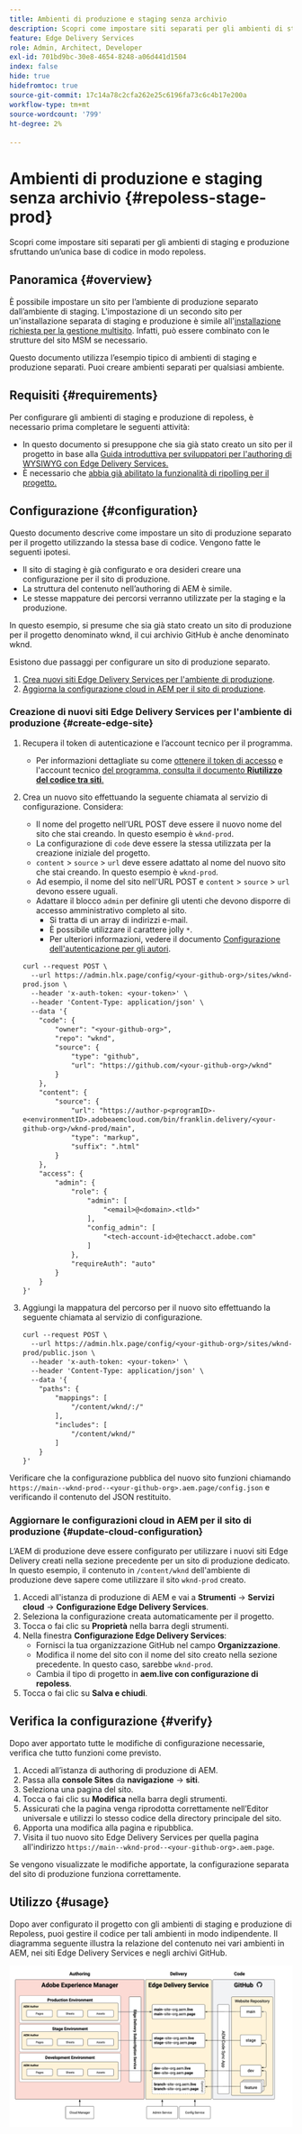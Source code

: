 ```yaml
---
title: Ambienti di produzione e staging senza archivio
description: Scopri come impostare siti separati per gli ambienti di staging e produzione sfruttando un’unica base di codice in modo repoless.
feature: Edge Delivery Services
role: Admin, Architect, Developer
exl-id: 701bd9bc-30e8-4654-8248-a06d441d1504
index: false
hide: true
hidefromtoc: true
source-git-commit: 17c14a78c2cfa262e25c6196fa73c6c4b17e200a
workflow-type: tm+mt
source-wordcount: '799'
ht-degree: 2%

---
```


# Ambienti di produzione e staging senza archivio {#repoless-stage-prod}

Scopri come impostare siti separati per gli ambienti di staging e produzione sfruttando un’unica base di codice in modo repoless.

## Panoramica {#overview}

È possibile impostare un sito per l’ambiente di produzione separato dall’ambiente di staging. L&#39;impostazione di un secondo sito per un&#39;installazione separata di staging e produzione è simile all&#39;[installazione richiesta per la gestione multisito](/help/edge/wysiwyg-authoring/repoless-msm.md). Infatti, può essere combinato con le strutture del sito MSM se necessario.

Questo documento utilizza l’esempio tipico di ambienti di staging e produzione separati. Puoi creare ambienti separati per qualsiasi ambiente.

## Requisiti {#requirements}

Per configurare gli ambienti di staging e produzione di repoless, è necessario prima completare le seguenti attività:

* In questo documento si presuppone che sia già stato creato un sito per il progetto in base alla [Guida introduttiva per sviluppatori per l&#39;authoring di WYSIWYG con Edge Delivery Services.](/help/edge/wysiwyg-authoring/edge-dev-getting-started.md)
* È necessario che [abbia già abilitato la funzionalità di ripolling per il progetto.](/help/edge/wysiwyg-authoring/repoless.md)

## Configurazione {#configuration}

Questo documento descrive come impostare un sito di produzione separato per il progetto utilizzando la stessa base di codice. Vengono fatte le seguenti ipotesi.

* Il sito di staging è già configurato e ora desideri creare una configurazione per il sito di produzione.
* La struttura del contenuto nell’authoring di AEM è simile.
* Le stesse mappature dei percorsi verranno utilizzate per la staging e la produzione.

In questo esempio, si presume che sia già stato creato un sito di produzione per il progetto denominato wknd, il cui archivio GitHub è anche denominato wknd.

Esistono due passaggi per configurare un sito di produzione separato.

1. [Crea nuovi siti Edge Delivery Services per l&#39;ambiente di produzione](#create-edge-site).
1. [Aggiorna la configurazione cloud in AEM per il sito di produzione](#update-cloud-configuration).

### Creazione di nuovi siti Edge Delivery Services per l&#39;ambiente di produzione {#create-edge-site}

1. Recupera il token di autenticazione e l’account tecnico per il programma.
   * Per informazioni dettagliate su come [ottenere il token di accesso](/help/edge/wysiwyg-authoring/repoless.md#access-token) e l&#39;account tecnico [del programma, consulta il documento **Riutilizzo del codice tra siti**.](/help/edge/wysiwyg-authoring/repoless.md#access-control)
1. Crea un nuovo sito effettuando la seguente chiamata al servizio di configurazione. Considera:
   * Il nome del progetto nell’URL POST deve essere il nuovo nome del sito che stai creando. In questo esempio è `wknd-prod`.
   * La configurazione di `code` deve essere la stessa utilizzata per la creazione iniziale del progetto.
   * `content` > `source` > `url` deve essere adattato al nome del nuovo sito che stai creando. In questo esempio è `wknd-prod`.
   * Ad esempio, il nome del sito nell&#39;URL POST e `content` > `source` > `url` devono essere uguali.
   * Adattare il blocco `admin` per definire gli utenti che devono disporre di accesso amministrativo completo al sito.
      * Si tratta di un array di indirizzi e-mail.
      * È possibile utilizzare il carattere jolly `*`.
      * Per ulteriori informazioni, vedere il documento [Configurazione dell&#39;autenticazione per gli autori](https://www.aem.live/docs/authentication-setup-authoring#default-roles).

   ```text
   curl --request POST \
     --url https://admin.hlx.page/config/<your-github-org>/sites/wknd-prod.json \
     --header 'x-auth-token: <your-token>' \
     --header 'Content-Type: application/json' \
     --data '{
       "code": {
           "owner": "<your-github-org>",
           "repo": "wknd",
           "source": {
               "type": "github",
               "url": "https://github.com/<your-github-org>/wknd"
           }
       },
       "content": {
           "source": {
               "url": "https://author-p<programID>-e<environmentID>.adobeaemcloud.com/bin/franklin.delivery/<your-github-org>/wknd-prod/main",
               "type": "markup",
               "suffix": ".html"
           }
       },
       "access": {
           "admin": {
               "role": {
                   "admin": [
                       "<email>@<domain>.<tld>"
                   ],
                   "config_admin": [
                       "<tech-account-id>@techacct.adobe.com"
                   ]
               },
               "requireAuth": "auto"
           }
       }
   }'
   ```

1. Aggiungi la mappatura del percorso per il nuovo sito effettuando la seguente chiamata al servizio di configurazione.

   ```text
   curl --request POST \
     --url https://admin.hlx.page/config/<your-github-org>/sites/wknd-prod/public.json \
     --header 'x-auth-token: <your-token>' \
     --header 'Content-Type: application/json' \
     --data '{
       "paths": {
           "mappings": [
               "/content/wknd/:/"
           ],
           "includes": [
               "/content/wknd/"
           ]
       }
   }'
   ```

Verificare che la configurazione pubblica del nuovo sito funzioni chiamando `https://main--wknd-prod--<your-github-org>.aem.page/config.json` e verificando il contenuto del JSON restituito.

### Aggiornare le configurazioni cloud in AEM per il sito di produzione {#update-cloud-configuration}

L’AEM di produzione deve essere configurato per utilizzare i nuovi siti Edge Delivery creati nella sezione precedente per un sito di produzione dedicato. In questo esempio, il contenuto in `/content/wknd` dell&#39;ambiente di produzione deve sapere come utilizzare il sito `wknd-prod` creato.

1. Accedi all&#39;istanza di produzione di AEM e vai a **Strumenti** -> **Servizi cloud** -> **Configurazione Edge Delivery Services**.
1. Seleziona la configurazione creata automaticamente per il progetto.
1. Tocca o fai clic su **Proprietà** nella barra degli strumenti.
1. Nella finestra **Configurazione Edge Delivery Services**:
   * Fornisci la tua organizzazione GitHub nel campo **Organizzazione**.
   * Modifica il nome del sito con il nome del sito creato nella sezione precedente. In questo caso, sarebbe `wknd-prod`.
   * Cambia il tipo di progetto in **aem.live con configurazione di repoless**.
1. Tocca o fai clic su **Salva e chiudi**.

## Verifica la configurazione {#verify}

Dopo aver apportato tutte le modifiche di configurazione necessarie, verifica che tutto funzioni come previsto.

1. Accedi all’istanza di authoring di produzione di AEM.
1. Passa alla **console Sites** da **navigazione** -> **siti**.
1. Seleziona una pagina del sito.
1. Tocca o fai clic su **Modifica** nella barra degli strumenti.
1. Assicurati che la pagina venga riprodotta correttamente nell’Editor universale e utilizzi lo stesso codice della directory principale del sito.
1. Apporta una modifica alla pagina e ripubblica.
1. Visita il tuo nuovo sito Edge Delivery Services per quella pagina all&#39;indirizzo `https://main--wknd-prod--<your-github-org>.aem.page`.

Se vengono visualizzate le modifiche apportate, la configurazione separata del sito di produzione funziona correttamente.

## Utilizzo {#usage}

Dopo aver configurato il progetto con gli ambienti di staging e produzione di Repoless, puoi gestire il codice per tali ambienti in modo indipendente. Il diagramma seguente illustra la relazione del contenuto nei vari ambienti in AEM, nei siti Edge Delivery Services e negli archivi GitHub.

![Illustrazione degli ambienti AEM e degli ambienti prod/stage ripoless](assets/repoless/aem-edge-github.png)

